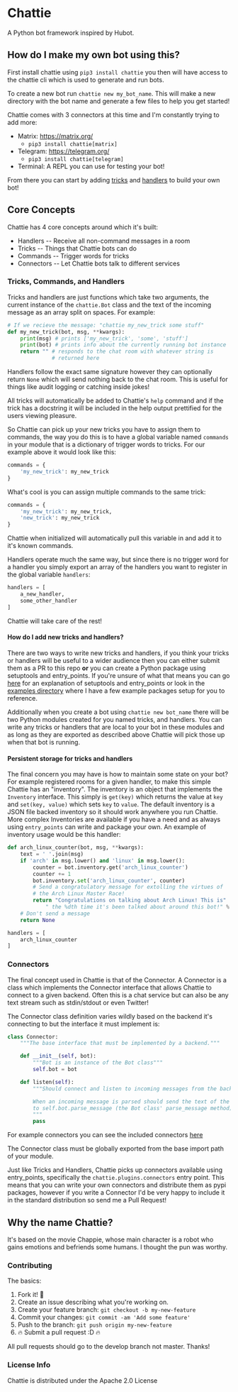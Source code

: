 # Chattie

A Python bot framework inspired by Hubot.

## How do I make my own bot using this?

First install chattie using `pip3 install chattie` you then will have access to
the chattie cli which is used to generate and run bots.

To create a new bot run `chattie new my_bot_name`. This will make a new
directory with the bot name and generate a few files to help you get started!

Chattie comes with 3 connectors at this time and I'm constantly trying to add
more:

- Matrix: https://matrix.org/
  - `pip3 install chattie[matrix]`
- Telegram: https://telegram.org/
  - `pip3 install chattie[telegram]`
- Terminal: A REPL you can use for testing your bot!


From there you can start by adding [tricks](#tricks) and [handlers](#handlers)
to build your own bot!

## Core Concepts

Chattie has 4 core concepts around which it's built:

- Handlers -- Receive all non-command messages in a room
- Tricks -- Things that Chattie bots can do
- Commands -- Trigger words for tricks
- Connectors -- Let Chattie bots talk to different services

### Tricks, Commands, and Handlers

Tricks and handlers are just functions which take two arguments, the
current instance of the `chattie.Bot` class and the text of the
incoming message as an array split on spaces. For example:

```python
# If we recieve the message: "chattie my_new_trick some stuff"
def my_new_trick(bot, msg, **kwargs):
	print(msg) # prints ['my_new_trick', 'some', 'stuff']
	print(bot) # prints info about the currently running bot instance
	return "" # responds to the chat room with whatever string is
			  # returned here
```

Handlers follow the exact same signature however they can optionally
return `None` which will send nothing back to the chat room. This is
useful for things like audit logging or catching inside jokes!

All tricks will automatically be added to Chattie's `help` command and
if the trick has a docstring it will be included in the help output
prettified for the users viewing pleasure.

So Chattie can pick up your new tricks you have to assign them to
commands, the way you do this is to have a global variable named
`commands` in your module that is a dictionary of trigger words to
tricks. For our example above it would look like this:

```python
commands = {
	'my_new_trick': my_new_trick
}
```

What's cool is you can assign multiple commands to the same trick:

```python
commands = {
	'my_new_trick': my_new_trick,
	'new_trick': my_new_trick
}
```

Chattie when initialized will automatically pull this variable in and
add it to it's known commands.

Handlers operate much the same way, but since there is no trigger word
for a handler you simply export an array of the handlers you want to
register in the global variable `handlers`:

```python
handlers = [
	a_new_handler,
	some_other_handler
]
```

Chattie will take care of the rest!

#### How do I add new tricks and handlers?

There are two ways to write new tricks and handlers, if you think your
tricks or handlers will be useful to a wider audience then you can
either submit them as a PR to this repo **or** you can create a Python
package using setuptools and entry_points. If you're unsure of what
that means you can
go [here](http://setuptools.readthedocs.io/en/latest/setuptools.html)
for an explanation of setuptools and entry\_points or look in
the
[examples directory](https://github.com/chasinglogic/Chattie/tree/master/examples) where
I have a few example packages setup for you to reference.

Additionally when you create a bot using `chattie new bot_name` there
will be two Python modules created for you named tricks, and
handlers. You can write any tricks or handlers that are local to your
bot in these modules and as long as they are exported as described
above Chattie will pick those up when that bot is running.

#### Persistent storage for tricks and handlers

The final concern you may have is how to maintain some state on your bot? For
example registered rooms for a given handler, to make this simple Chattie has an
"inventory". The inventory is an object that implements the `Inventory`
interface. This simply is `get(key)` which returns the value at `key` and
`set(key, value)` which sets `key` to `value`. The default inventory is a JSON
file backed inventory so it should work anywhere you run Chattie. More complex
Inventories are available if you have a need and as always using `entry_points`
can write and package your own. An example of inventory usage would be this
handler:

```python
def arch_linux_counter(bot, msg, **kwargs):
	text = ' '.join(msg)
	if 'arch' in msg.lower() and 'linux' in msg.lower():
		counter = bot.inventory.get('arch_linux_counter')
		counter += 1
		bot.inventory.set('arch_linux_counter', counter)
		# Send a congratulatory message for extolling the virtues of
		# the Arch Linux Master Race!
		return "Congratulations on talking about Arch Linux! This is"
			" the %dth time it's been talked about around this bot!" % counter
	# Don't send a message
	return None

handlers = [
	arch_linux_counter
]
```

### Connectors

The final concept used in Chattie is that of the Connector. A
Connector is a class which implements the Connector interface that allows
Chattie to connect to a given backend. Often this is a chat service but can
also be any text stream such as stdin/stdout or even Twitter!

The Connector class definition varies wildly based on the backend it's
connecting to but the interface it must implement is:

```python
class Connector:
    """The base interface that must be implemented by a backend."""

	def __init__(self, bot):
		"""Bot is an instance of the Bot class"""
		self.bot = bot

	def listen(self):
		"""Should connect and listen to incoming messages from the backend service.

		When an incoming message is parsed should send the text of the message
        to self.bot.parse_message (the Bot class' parse_message method)
		"""
		pass
```

For example connectors you can see the included
connectors
[here](https://github.com/chasinglogic/Chattie/tree/master/src/chattie/connectors)

The Connector class must be globally exported from the base import
path of your module.

Just like Tricks and Handlers, Chattie picks up connectors available
using entry\_points, specifically the `chattie.plugins.connectors`
entry point. This means that you can write your own connectors and
distribute them as pypi packages, however if you write a Connector I'd
be very happy to include it in the standard distribution so send me a
Pull Request!

## Why the name Chattie?

It's based on the movie Chappie, whose main character is a robot who
gains emotions and befriends some humans. I thought the pun was worthy.

### Contributing

The basics:

1. Fork it! :fork_and_knife:
2. Create an issue describing what you're working on.
3. Create your feature branch: `git checkout -b my-new-feature`
4. Commit your changes: `git commit -am 'Add some feature'`
5. Push to the branch: `git push origin my-new-feature`
6. :fire: Submit a pull request :D :fire:

All pull requests should go to the develop branch not master. Thanks!

### License Info

Chattie is distributed under the Apache 2.0 License
